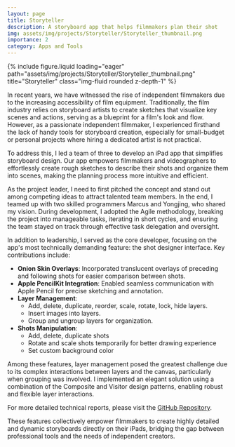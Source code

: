 ```yaml
---
layout: page
title: Storyteller
description: A storyboard app that helps filmmakers plan their shot
img: assets/img/projects/Storyteller/Storyteller_thumbnail.png
importance: 2
category: Apps and Tools
---
```


<div class="row">
    <div class="col-sm mt-3 mt-md-0">
        {% include figure.liquid loading="eager" path="assets/img/projects/Storyteller/Storyteller_thumbnail.png" title="Storyteller" class="img-fluid rounded z-depth-1" %}
    </div>
</div>

In recent years, we have witnessed the rise of independent filmmakers due to the increasing accessibility of film equipment. Traditionally, the film industry relies on storyboard artists to create sketches that visualize key scenes and actions, serving as a blueprint for a film's look and flow. However, as a passionate independent filmmaker, I experienced firsthand the lack of handy tools for storyboard creation, especially for small-budget or personal projects where hiring a dedicated artist is not practical.

To address this, I led a team of three to develop an iPad app that simplifies storyboard design. Our app empowers filmmakers and videographers to effortlessly create rough sketches to describe their shots and organize them into scenes, making the planning process more intuitive and efficient.

As the project leader, I need to first pitched the concept and stand out among competing ideas to attract talented team members. In the end, I teamed up with two skilled programmers Marcus and Yongjing, who shared my vision. During development, I adopted the Agile methodology, breaking the project into manageable tasks, iterating in short cycles, and ensuring the team stayed on track through effective task delegation and oversight.

In addition to leadership, I served as the core developer, focusing on the app's most technically demanding feature: the shot designer interface. Key contributions include:

- **Onion Skin Overlays**: Incorporated translucent overlays of preceding and following shots for easier comparison between shots.
- **Apple PencilKit Integration**: Enabled seamless communication with Apple Pencil for precise sketching and annotation.
- **Layer Management**:
  - Add, delete, duplicate, reorder, scale, rotate, lock, hide layers.
  - Insert images into layers.
  - Group and ungroup layers for organization.
- **Shots Manipulation**:
  - Add, delete, duplicate shots
  - Rotate and scale shots temporarily for better drawing experience
  - Set custom background color

Among these features, layer management posed the greatest challenge due to its complex interactions between layers and the canvas, particularly when grouping was involved. I implemented an elegant solution using a combination of the Composite and Visitor design patterns, enabling robust and flexible layer interactions.

For more detailed technical reports, please visit the [GitHub Repository](https://github.com/T-Fang/Storyteller).

These features collectively empower filmmakers to create highly detailed and dynamic storyboards directly on their iPads, bridging the gap between professional tools and the needs of independent creators.
